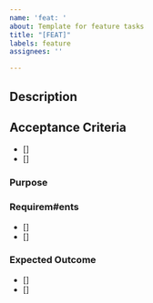 ```yaml
---
name: 'feat: '
about: Template for feature tasks
title: "[FEAT]"
labels: feature
assignees: ''

---
```


## Description


## Acceptance Criteria
- []
- []

### Purpose

### Requirem#ents	
- []
- []

### Expected Outcome
- []
- []

### 
